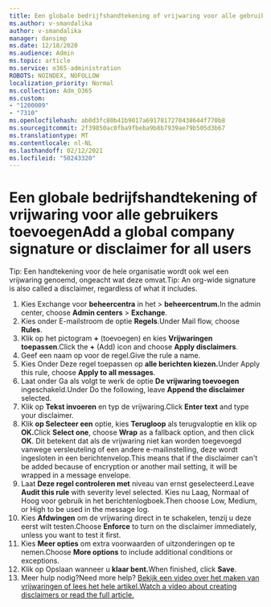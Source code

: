 ```yaml
---
title: Een globale bedrijfshandtekening of vrijwaring voor alle gebruikers toevoegen
ms.author: v-smandalika
author: v-smandalika
manager: dansimp
ms.date: 12/18/2020
ms.audience: Admin
ms.topic: article
ms.service: o365-administration
ROBOTS: NOINDEX, NOFOLLOW
localization_priority: Normal
ms.collection: Adm_O365
ms.custom:
- "1200009"
- "7310"
ms.openlocfilehash: ab0d3fc80b41b9017a6917817270438644f770b8
ms.sourcegitcommit: 2f39850ac0fba9fbeba9b8b7939ae79b505d3b67
ms.translationtype: MT
ms.contentlocale: nl-NL
ms.lasthandoff: 02/12/2021
ms.locfileid: "50243320"
---
```

# <a name="add-a-global-company-signature-or-disclaimer-for-all-users"></a><span data-ttu-id="3b939-102">Een globale bedrijfshandtekening of vrijwaring voor alle gebruikers toevoegen</span><span class="sxs-lookup"><span data-stu-id="3b939-102">Add a global company signature or disclaimer for all users</span></span>

<span data-ttu-id="3b939-103">Tip: Een handtekening voor de hele organisatie wordt ook wel een vrijwaring genoemd, ongeacht wat deze omvat.</span><span class="sxs-lookup"><span data-stu-id="3b939-103">Tip: An org-wide signature is also called a disclaimer, regardless of what it includes.</span></span>

1. <span data-ttu-id="3b939-104">Kies Exchange voor **beheercentra** in het  >  **beheercentrum.**</span><span class="sxs-lookup"><span data-stu-id="3b939-104">In the admin center, choose **Admin centers** > **Exchange**.</span></span>
2. <span data-ttu-id="3b939-105">Kies onder E-mailstroom de optie **Regels**.</span><span class="sxs-lookup"><span data-stu-id="3b939-105">Under Mail flow, choose **Rules**.</span></span>
3. <span data-ttu-id="3b939-106">Klik op het pictogram **+** (toevoegen) en kies **Vrijwaringen toepassen**.</span><span class="sxs-lookup"><span data-stu-id="3b939-106">Click the **+** (Add) icon and choose **Apply disclaimers**.</span></span>
4. <span data-ttu-id="3b939-107">Geef een naam op voor de regel.</span><span class="sxs-lookup"><span data-stu-id="3b939-107">Give the rule a name.</span></span>
5. <span data-ttu-id="3b939-108">Kies Onder Deze regel toepassen op **alle berichten kiezen.**</span><span class="sxs-lookup"><span data-stu-id="3b939-108">Under Apply this rule, choose **Apply to all messages**.</span></span>
6. <span data-ttu-id="3b939-109">Laat onder Ga als volgt te werk de optie **De vrijwaring toevoegen** ingeschakeld.</span><span class="sxs-lookup"><span data-stu-id="3b939-109">Under Do the following, leave **Append the disclaimer** selected.</span></span>
7. <span data-ttu-id="3b939-110">Klik op **Tekst invoeren** en typ de vrijwaring.</span><span class="sxs-lookup"><span data-stu-id="3b939-110">Click **Enter text** and type your disclaimer.</span></span>
8. <span data-ttu-id="3b939-111">Klik **op Selecteer een** optie, kies **Terugloop** als terugvaloptie en klik op **OK.**</span><span class="sxs-lookup"><span data-stu-id="3b939-111">Click **Select one**, choose **Wrap** as a fallback option, and then click **OK**.</span></span> <span data-ttu-id="3b939-112">Dit betekent dat als de vrijwaring niet kan worden toegevoegd vanwege versleuteling of een andere e-mailinstelling, deze wordt ingesloten in een berichtenvelop.</span><span class="sxs-lookup"><span data-stu-id="3b939-112">This means that if the disclaimer can't be added because of encryption or another mail setting, it will be wrapped in a message envelope.</span></span>
9. <span data-ttu-id="3b939-113">Laat **Deze regel controleren met** niveau van ernst geselecteerd.</span><span class="sxs-lookup"><span data-stu-id="3b939-113">Leave **Audit this rule** with severity level selected.</span></span> <span data-ttu-id="3b939-114">Kies nu Laag, Normaal of Hoog voor gebruik in het berichtenlogboek.</span><span class="sxs-lookup"><span data-stu-id="3b939-114">Then choose Low, Medium, or High to be used in the message log.</span></span>
10. <span data-ttu-id="3b939-115">Kies **Afdwingen** om de vrijwaring direct in te schakelen, tenzij u deze eerst wilt testen.</span><span class="sxs-lookup"><span data-stu-id="3b939-115">Choose **Enforce** to turn on the disclaimer immediately, unless you want to test it first.</span></span>
11. <span data-ttu-id="3b939-116">Kies **Meer opties** om extra voorwaarden of uitzonderingen op te nemen.</span><span class="sxs-lookup"><span data-stu-id="3b939-116">Choose **More options** to include additional conditions or exceptions.</span></span>
12. <span data-ttu-id="3b939-117">Klik op Opslaan wanneer u **klaar bent.**</span><span class="sxs-lookup"><span data-stu-id="3b939-117">When finished, click **Save**.</span></span>
13. <span data-ttu-id="3b939-118">Meer hulp nodig?</span><span class="sxs-lookup"><span data-stu-id="3b939-118">Need more help?</span></span> [<span data-ttu-id="3b939-119">Bekijk een video over het maken van vrijwaringen of lees het hele artikel.</span><span class="sxs-lookup"><span data-stu-id="3b939-119">Watch a video about creating disclaimers or read the full article.</span></span>](https://support.office.com/article/2d75860f-c527-4352-a7f6-73eba54c0c72?wt.mc_id=Chat_GlobalSignature)